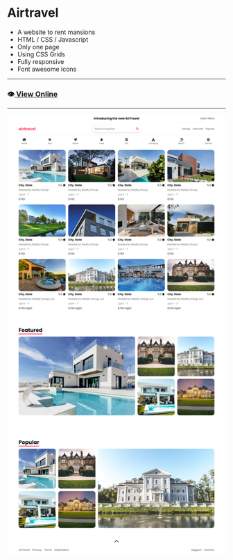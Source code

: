 # Airtravel
- A website to rent mansions
- HTML / CSS / Javascript
- Only one page
- Using CSS Grids
- Fully responsive
- Font awesome icons
---

### 👁️[ View Online](https://frontiago.github.io/airtravel/)

---

![Print](/img/print.png)
